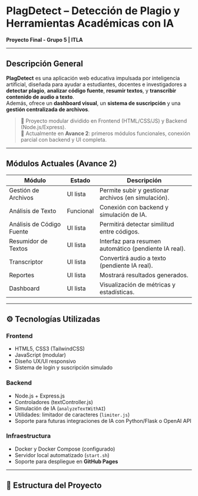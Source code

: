 #  PlagDetect – Detección de Plagio y Herramientas Académicas con IA
**Proyecto Final - Grupo 5 | ITLA**

---

##  Descripción General

**PlagDetect** es una aplicación web educativa impulsada por inteligencia artificial, diseñada para ayudar a estudiantes, docentes e investigadores a **detectar plagio**, **analizar código fuente**, **resumir textos**, y **transcribir contenido de audio a texto**.  
Además, ofrece un **dashboard visual**, un **sistema de suscripción** y una **gestión centralizada de archivos**.

> 🔹 Proyecto modular dividido en Frontend (HTML/CSS/JS) y Backend (Node.js/Express).  
> 🔹 Actualmente en **Avance 2**: primeros módulos funcionales, conexión parcial con backend y UI completa.

---

##  Módulos Actuales (Avance 2)

| Módulo | Estado | Descripción |
|--------|--------|-------------|
|  Gestión de Archivos | UI lista | Permite subir y gestionar archivos (en simulación). |
|  Análisis de Texto |  Funcional | Conexión con backend y simulación de IA. |
|  Análisis de Código Fuente | UI lista | Permitirá detectar similitud entre códigos. |
|  Resumidor de Textos | UI lista | Interfaz para resumen automático (pendiente IA real). |
|  Transcriptor | UI lista | Convertirá audio a texto (pendiente IA real). |
|  Reportes | UI lista | Mostrará resultados generados. |
|  Dashboard | UI lista | Visualización de métricas y estadísticas. |

---

## ⚙️ Tecnologías Utilizadas

### **Frontend**
- HTML5, CSS3 (TailwindCSS)
- JavaScript (modular)
- Diseño UX/UI responsivo
- Sistema de login y suscripción simulado

### **Backend**
- Node.js + Express.js
- Controladores (textController.js)
- Simulación de IA (`analyzeTextWithAI`)
- Utilidades: limitador de caracteres (`limiter.js`)
- Soporte para futuras integraciones de IA con Python/Flask o OpenAI API

### **Infraestructura**
- Docker y Docker Compose (configurado)
- Servidor local automatizado (`start.sh`)
- Soporte para despliegue en **GitHub Pages**

---

## 📁 Estructura del Proyecto

